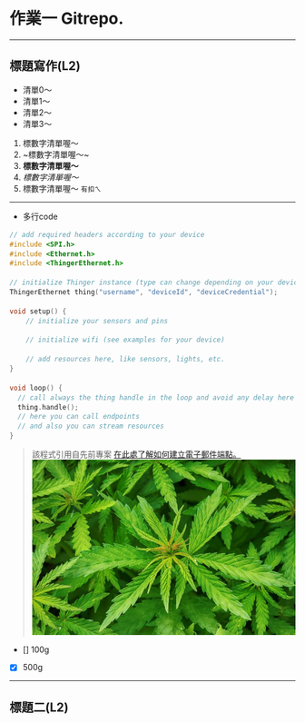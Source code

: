 # 作業一 Gitrepo.
---
## 標題寫作(L2)
* 清單0～
* 清單1～
* 清單2～
* 清單3～

1. 標數字清單喔～
1. ~標數字清單喔～~
1. **標數字清單喔～**
1. *標數字清單喔～*
1. 標數字清單喔～
`有扣ㄟ`
---
* 多行code
```cpp
// add required headers according to your device
#include <SPI.h>
#include <Ethernet.h>
#include <ThingerEthernet.h>

// initialize Thinger instance (type can change depending on your device)
ThingerEthernet thing("username", "deviceId", "deviceCredential");

void setup() {
    // initialize your sensors and pins

    // initialize wifi (see examples for your device)

    // add resources here, like sensors, lights, etc.
}

void loop() {
  // call always the thing handle in the loop and avoid any delay here
  thing.handle(); 
  // here you can call endpoints
  // and also you can stream resources
}
```

> 該程式引用自先前專案
[在此處了解如何建立電子郵件端點。](https://gtrx8fd3ds.gitbook.io/thinger-io/console#email-endpoint)
![大麻的啦!](weed.jpg)
- [] 100g
- [x] 500g

---
## 標題二(L2)